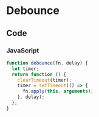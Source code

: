 # Debounce

## Code

### JavaScript

```js
function debounce(fn, delay) {
  let timer;
  return function () {
    clearTimeout(timer);
    timer = setTimeout(() => {
      fn.apply(this, arguments);
    }, delay);
  };
}
```
